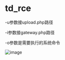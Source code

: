 # td_rce
-u参数接upload.php路径

-i参数接gateway.php路径

-o参数是需要执行的系统命令

![image](https://www.ghtwf01.cn/usr/uploads/2020/10/840693755.png)
